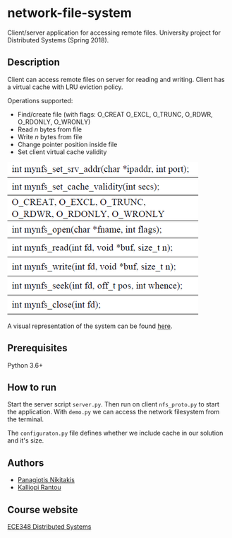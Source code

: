 # network-file-system
Client/server application for accessing remote files. University project for Distributed Systems (Spring 2018).

## Description
Client can access remote files on server for reading and writing. Client has a virtual cache with LRU eviction policy.  

Operations supported:
- Find/create file (with flags: O_CREAT O_EXCL, O_TRUNC, O_RDWR, O_RDONLY, O_WRONLY)
- Read *n* bytes from file
- Write *n* bytes from file
- Change pointer position inside file
- Set client virtual cache validity

![Operation instructions](https://github.com/pnikitakis/network-file-system/blob/main/images/instructions.png)

A visual representation of the system can be found [here](https://github.com/pnikitakis/distributed-runtime/blob/main/Visual%20representation.pdf).

## Prerequisites
Python 3.6+

## How to run
Start the server script `server.py`. Then run on client `nfs_proto.py` to start the application. With `demo.py` we can access the network filesystem from the terminal. 

The `configuraton.py` file defines whether we include cache in our solution and it's size.


## Authors
- [Panagiotis Nikitakis](https://www.linkedin.com/in/panagiotis-nikitakis/)
- [Kalliopi Rantou](https://www.linkedin.com/in/kalliopi-rantou-6564981b4/)

## Course website
[ECE348 Distributed Systems](https://www.e-ce.uth.gr/studies/undergraduate/courses/ece348/?lang=en)

